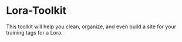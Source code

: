 # Lora-Toolkit
 This toolkit will help you clean, organize, and even build a site for your training tags for a Lora.
